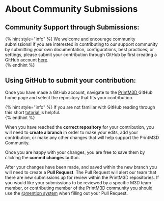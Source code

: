 # About Community Submissions

## Community Support through Submissions:

{% hint style="info" %}
We welcome and encourage community submissions! If you are interested in contributing to our support community by submitting your own documentation, configurations, best practices, or settings, please submit your contribution through GitHub by first creating a GitHub account [here](https://github.com/).  
{% endhint %}

## Using GitHub to submit your contribution:

Once you have made a GitHub account, navigate to the [PrintM3D ](https://github.com/PrintM3D)GitHub home page and select the repository that fits your contribution. 

{% hint style="info" %}
If you are not familiar with GitHub reading through this short [tutorial ](https://guides.github.com/activities/hello-world/#branch)is helpful.  
{% endhint %}

When you have reached the **correct repository** for your contribution, you will need to **create a branch** in order to make your edits, add your contribution, or make any other changes that will help support the PrintM3D Community. 

Once you are happy with your changes, you are free to save them by clicking the **commit change**s button. 

After your changes have been made, and saved within the new branch you will need to create a **Pull Request**. The Pull Request will alert our team that there are new submissions up for review within the PrintM3D repositories. If you would like your submissions to be reviewed by a specific M3D team member, or contributing member of the PrintM3D community you should use the [@mention system](https://help.github.com/articles/about-writing-and-formatting-on-github/#text-formatting-toolbar) when filling out your Pull Request.  

